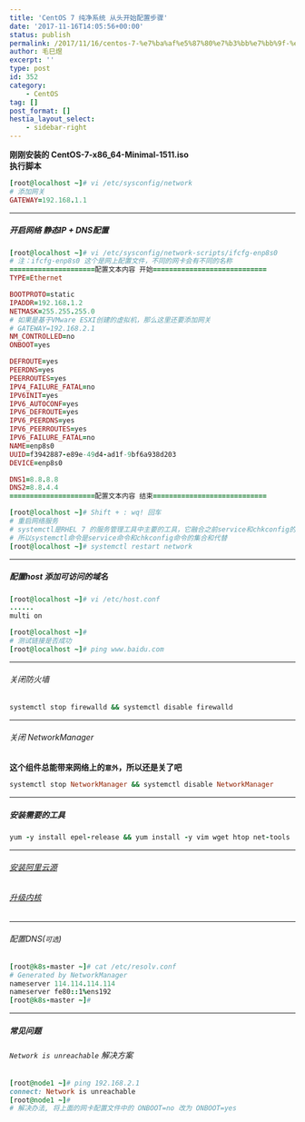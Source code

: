 ```yaml
---
title: 'CentOS 7 纯净系统 从头开始配置步骤'
date: '2017-11-16T14:05:56+00:00'
status: publish
permalink: /2017/11/16/centos-7-%e7%ba%af%e5%87%80%e7%b3%bb%e7%bb%9f-%e4%bb%8e%e5%a4%b4%e5%bc%80%e5%a7%8b%e9%85%8d%e7%bd%ae%e6%ad%a5%e9%aa%a4
author: 毛巳煜
excerpt: ''
type: post
id: 352
category:
    - CentOS
tag: []
post_format: []
hestia_layout_select:
    - sidebar-right
---
```

**刚刚安装的 CentOS-7-x86\_64-Minimal-1511.iso  
执行脚本**

```ruby
[root@localhost ~]# vi /etc/sysconfig/network
# 添加网关
GATEWAY=192.168.1.1

```

- - - - - -

##### 开启网络 静态IP + DNS配置

```ruby
[root@localhost ~]# vi /etc/sysconfig/network-scripts/ifcfg-enp8s0
# 注：ifcfg-enp8s0 这个是网上配置文件，不同的网卡会有不同的名称
=====================配置文本内容 开始============================
TYPE=Ethernet

BOOTPROTO=static
IPADDR=192.168.1.2
NETMASK=255.255.255.0
# 如果是基于VMware ESXI创建的虚拟机，那么这里还要添加网关
# GATEWAY=192.168.2.1
NM_CONTROLLED=no
ONBOOT=yes

DEFROUTE=yes
PEERDNS=yes
PEERROUTES=yes
IPV4_FAILURE_FATAL=no
IPV6INIT=yes
IPV6_AUTOCONF=yes
IPV6_DEFROUTE=yes
IPV6_PEERDNS=yes
IPV6_PEERROUTES=yes
IPV6_FAILURE_FATAL=no
NAME=enp8s0
UUID=f3942887-e89e-49d4-ad1f-9bf6a938d203
DEVICE=enp8s0

DNS1=8.8.8.8
DNS2=8.8.4.4
=====================配置文本内容 结束============================

[root@localhost ~]# Shift + : wq! 回车
# 重启网络服务
# systemctl是RHEL 7 的服务管理工具中主要的工具，它融合之前service和chkconfig的功能于一体。可以使用它永久性或只在当前会话中启用/禁用服务。
# 所以systemctl命令是service命令和chkconfig命令的集合和代替
[root@localhost ~]# systemctl restart network

```

- - - - - -

##### 配置host 添加可访问的域名

```ruby
[root@localhost ~]# vi /etc/host.conf
......
multi on

[root@localhost ~]#
# 测试链接是否成功
[root@localhost ~]# ping www.baidu.com

```

- - - - - -

###### 关闭防火墙

```ruby
systemctl stop firewalld && systemctl disable firewalld

```

- - - - - -

###### 关闭 NetworkManager

**这个组件总能带来网络上的`意外`，所以还是关了吧**

```ruby
systemctl stop NetworkManager && systemctl disable NetworkManager

```

- - - - - -

##### 安装需要的工具

```ruby
yum -y install epel-release && yum install -y vim wget htop net-tools

```

- - - - - -

###### [安装阿里云源](http://www.dev-share.top/2019/11/06/centos-7-yum-%e9%85%8d%e7%bd%ae%e9%98%bf%e9%87%8c%e4%ba%91%e6%ba%90/ "安装阿里云源")

###### [升级内核](http://www.dev-share.top/2019/07/10/linux-%e7%b3%bb%e7%bb%9f%e5%86%85%e6%a0%b8%e5%8d%87%e7%ba%a7/ "升级内核")

- - - - - -

###### 配置DNS(`可选`)

```ruby
[root@k8s-master ~]# cat /etc/resolv.conf
# Generated by NetworkManager
nameserver 114.114.114.114
nameserver fe80::1%ens192
[root@k8s-master ~]#

```

- - - - - -

##### 常见问题

###### `Network is unreachable` 解决方案

```ruby
[root@node1 ~]# ping 192.168.2.1
connect: Network is unreachable
[root@node1 ~]#
# 解决办法, 将上面的网卡配置文件中的 ONBOOT=no 改为 ONBOOT=yes

```